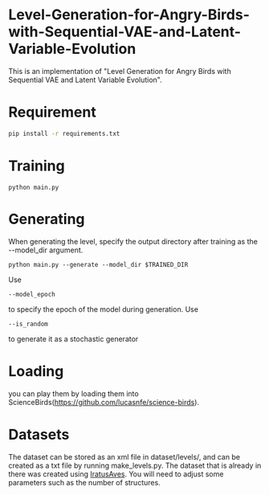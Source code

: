 # Level-Generation-for-Angry-Birds-with-Sequential-VAE-and-Latent-Variable-Evolution
This is an implementation of "Level Generation for Angry Birds with Sequential VAE and Latent Variable Evolution".

# Requirement
```bash
pip install -r requirements.txt
```
# Training
```train
python main.py
```
# Generating
When generating the level, specify the output directory after training as the --model_dir argument.
```generate
python main.py --generate --model_dir $TRAINED_DIR
```
Use
```
--model_epoch
```
to specify the epoch of the model during generation.
Use
```
--is_random
```
to generate it as a stochastic generator
# Loading
you can play them by loading them into ScienceBirds(https://github.com/lucasnfe/science-birds).

# Datasets
The dataset can be stored as an xml file in dataset/levels/, and can be created as a txt file by running make_levels.py.
The dataset that is already in there was created using [IratusAves](https://github.com/stepmat/IratusAves).
You will need to adjust some parameters such as the number of structures.
